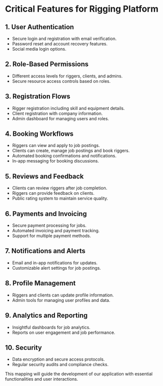 # Critical Features for Rigging Platform

## 1. User Authentication
- Secure login and registration with email verification.
- Password reset and account recovery features.
- Social media login options.

## 2. Role-Based Permissions
- Different access levels for riggers, clients, and admins.
- Secure resource access controls based on roles.

## 3. Registration Flows
- Rigger registration including skill and equipment details.
- Client registration with company information.
- Admin dashboard for managing users and roles.

## 4. Booking Workflows
- Riggers can view and apply to job postings.
- Clients can create, manage job postings and book riggers.
- Automated booking confirmations and notifications.
- In-app messaging for booking discussions.

## 5. Reviews and Feedback
- Clients can review riggers after job completion.
- Riggers can provide feedback on clients.
- Public rating system to maintain service quality.

## 6. Payments and Invoicing
- Secure payment processing for jobs.
- Automated invoicing and payment tracking.
- Support for multiple payment methods.

## 7. Notifications and Alerts
- Email and in-app notifications for updates.
- Customizable alert settings for job postings.

## 8. Profile Management
- Riggers and clients can update profile information.
- Admin tools for managing user profiles and data.

## 9. Analytics and Reporting
- Insightful dashboards for job analytics.
- Reports on user engagement and job performance.

## 10. Security
- Data encryption and secure access protocols.
- Regular security audits and compliance checks.

This mapping will guide the development of our application with essential functionalities and user interactions.
